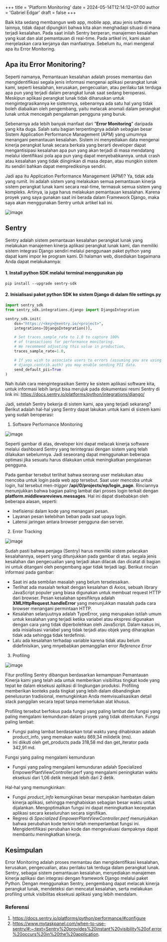 +++
title = 'Platform Monitoring'
date = 2024-05-14T12:14:12+07:00
author = 'Gabriel Edgar'
draft = false
+++

Baik kita sedang membangun web app, mobile app, atau jenis software lainnya, tidak dapat dipungkiri bahwa kita akan menghadapi situasi di mana terjadi kesalahan. 
Pada saat inilah Sentry berperan, manajemen kesalahan yang kuat dan alat pemantauan di real-time. 
Pada artikel ini, kami akan menjelaskan cara kerjanya dan manfaatnya. Sebelum itu, mari mengenal apa itu Error Monitoring.

## Apa itu Error Monitoring?
Seperti namanya, Pemantauan kesalahan adalah proses memantau dan mengidentifikasi segala jenis informasi mengenai aplikasi perangkat lunak kami, seperti kesalahan, kerusakan, pengecualian, atau perilaku tak terduga apa pun yang terjadi dalam perangkat lunak saat sedang beroperasi. Meskipun aplikasi perangkat lunak tidak diharuskan untuk mengintegrasikannya ke sistemnya, sebenarnya ada satu hal yang tidak boleh diabaikan oleh pengembang, yaitu melacak anomali dalam perangkat lunak untuk mencegah pengalaman pengguna yang buruk.

Sebenarnya ada lebih banyak manfaat dari "**Error Monitoring**" daripada yang kita duga. 
Salah satu bagian terpentingnya adalah sebagian besar Sistem Application Performance Management (APM) yang umumnya menangani pemantauan kesalahan. 
Sistem ini menyediakan data mengenai kinerja perangkat lunak secara berkala yang berarti developer dapat mengantisipasi kesalahan apa pun yang akan terjadi di masa mendatang melalui identifikasi pola apa pun yang dapat menyebabkannya. untuk crash atau kesalahan yang tidak diinginkan di masa depan, atau mungkin sistem itu sendiri bahkan dapat memprediksinya sendiri.

Jadi apa itu Application Performance Management (APM)? Ya, tidak ada yang rumit. Ini adalah sistem yang melakukan semua pemantauan kinerja sistem perangkat lunak kami secara real-time, termasuk semua sistem yang kompleks. Artinya, ia juga harus melakukan pemantauan kesalahan.
Karena proyek yang saya gunakan saat ini berada dalam Framework Django, maka saya akan menggunakan Sentry untuk artikel kali ini.

![image](https://github.com/nois44/nois44.github.io/assets/94152526/3c63fe0f-ca1e-445a-9ad2-a6e8ba1f4b96)

## Sentry
Sentry adalah sistem pemantauan kesalahan perangkat lunak yang melakukan manajemen kinerja aplikasi perangkat lunak kami, dan memiliki sistem integrasi Django sendiri melalui penggunaan paket python yang dapat kami impor ke program kami.
Di halaman web, disediakan bagaimana Anda dapat melakukannya:

#### 1. Install python SDK melalui terminal menggunakan pip
```terminal
pip install --upgrade sentry-sdk
```

#### 2. Inisialisasi paket python SDK ke sistem Django di dalam file settings.py
```python
import sentry_sdk
from sentry_sdk.integrations.django import DjangoIntegration

sentry_sdk.init(
    dsn="https://<key>@sentry.io/<project>",
    integrations=[DjangoIntegration()],

    # Set traces_sample_rate to 1.0 to capture 100%
    # of transactions for performance monitoring.
    # We recommend adjusting this value in production,
    traces_sample_rate=1.0,

    # If you wish to associate users to errors (assuming you are using
    # django.contrib.auth) you may enable sending PII data.
    send_default_pii=True
)
```

Nah itulah cara mengintegrasikan Sentry ke sistem aplikasi software kita, untuk informasi lebih lanjut bisa merujuk pada dokumentasi resmi Sentry di link ini: https://docs.sentry.io/platforms/python/integrations/django/

Jadi, setelah Sentry bekerja di sistem kami, apa yang terjadi sekarang? Berikut adalah hal-hal yang Sentry dapat lakukan untuk kami di sistem kami yang sudah beroperasi:

1. Software Performance Monitoring

![image](https://github.com/nois44/nois44.github.io/assets/94152526/ee0deaf3-1f4d-4e90-96e2-6abaab441299)

Seperti gambar di atas, developer kini dapat melacak kinerja software melalui dashboard Sentry yang terintegrasi dengan sistem yang telah dilakukan sebelumnya. Jadi seseorang dapat menggunakan beberapa optimasi jika sesuatu harus dilakukan untuk meningkatkan pengalaman pengguna.

Pada gambar tersebut terlihat bahwa seorang user melakukan atau mencoba untuk login pada web app tersebut. Saat user mencoba untuk login, hal tersebut men-_trigger_ **/api/0/projects/ep/login_page**. 
Rinciannya menunjukkan bahwa bagian paling lambat dari proses login terkait dengan **platform.middlewareviews.messages**. Hal ini dapat disebabkan oleh beberapa alasan, seperti:
- Inefisiensi dalam kode yang menangani pesan.
- Layanan pesan kelebihan beban pada saat upaya login.
- Latensi jaringan antara browser pengguna dan server.

2. Error Tracking

![image](https://github.com/nois44/nois44.github.io/assets/94152526/226998c7-0073-4a1d-ac8b-08b0cf33f44a)

Sudah pasti bahwa penjaga (Sentry) harus memiliki sistem pelacakan kesalahannya, seperti yang ditunjukkan pada gambar di atas. segala jenis kesalahan dan pengecualian yang terjadi akan dilacak dan dicatat di bagian ini untuk ditangani oleh pengembang agar tidak terjadi lagi.
Berikut rincian informasi pada gambar:
- Saat ini ada sembilan masalah yang belum terselesaikan.
- Terlihat ada masalah terkait dengan kesalahan di Axios, sebuah library JavaScript populer yang biasa digunakan untuk membuat request HTTP dari browser. Pesan kesalahan spesifiknya adalah **XMLHttpRequest.handleError** yang menunjukkan masalah pada cara browser menangani permintaan HTTP.
- Kesalahan selanjuutnya adalah TypeError, yang merupakan istilah umum untuk kesalahan yang terjadi ketika variabel atau ekspresi digunakan dengan cara yang tidak diperbolehkan oleh JavaScript. Dalam kasus ini, ada inisialisasi variabel yang tidak terjadi atau objek yang diharapkan tidak ada sehingga tidak terdefinisi.
- Lalu ada kesalahan terhadap variable karena tidak atau belum didefinisikan, yang mnyebabkan pemanggilan error _Reference Error_

3. Profiling

![image](https://github.com/nois44/nois44.github.io/assets/94152526/4b3ed11b-2d91-4488-94b1-ee6eff177043)

Fitur profiling Sentry dibangun berdasarkan kemampuan Pemantauan Kinerja kami yang telah ada untuk memberikan visibilitas tingkat kode yang tepat ke dalam eksekusi aplikasi di lingkungan produksi. 
Profiling memberikan konteks pada tingkat yang lebih dalam dibandingkan penelusuran tradisional, memungkinkan Anda memvisualisasikan detail stack panggilan secara tepat tanpa memerlukan alat khusus.

Profiling tersebut berfokus pada fungsi yang paling lambat dan fungsi yang paling mengalami kemunduran dalam proyek yang tidak ditentukan.
Fungsi paling lambat:
- Fungsi paling lambat berdasarkan total waktu yang dihabiskan adalah product_info, yang memakan waktu 869,34 milidetik (ms).
- Ini diikuti oleh get_products pada 318,58 md dan get_iterator pada 342,91 md.

Fungsi yang paling mengalami kemunduran
- Fungsi yang paling mengalami kemunduran adalah Specialized EmpowerPlantViewController.perf yang mengalami peningkatan waktu eksekusi dari 1,06 detik menjadi lebih dari 2 detik.

Hal-hal yang memungkinkan:
- Fungsi _product_info_ kemungkinan besar merupakan hambatan dalam kinerja aplikasi, sehingga menghabiskan sebagian besar waktu untuk dijalankan. Mengoptimalkan fungsi ini dapat meningkatkan kecepatan aplikasi secara keseluruhan secara signifikan.
- Regresi di _Specialized EmpowerPlantViewController.perf_ menunjukkan bahwa perubahan kode terkini telah memperlambat fungsi ini. Mengidentifikasi perubahan kode dan mengevaluasi dampaknya dapat membantu meningkatkan kinerja.

## Kesimpulan
Error Monitoring adalah proses memantau dan mengidentifikasi kesalahan, kerusakan, pengecualian, atau perilaku tak terduga dalam perangkat lunak. Sentry, sebagai sistem pemantauan kesalahan, menyediakan manajemen kinerja aplikasi dan integrasi dengan framework Django melalui paket Python. Dengan menggunakan Sentry, pengembang dapat melacak kinerja perangkat lunak, mendeteksi dan mencatat kesalahan, serta melakukan profiling untuk visibilitas eksekusi aplikasi yang lebih mendalam.

### Referensi
1. https://docs.sentry.io/platforms/python/performance/#configure
2. https://www.mytaskpanel.com/when-to-use-sentry/#:~:text=Sentry%20provides%20instant%20visibility%20of,error%20occurs%20in%20the%20application.
